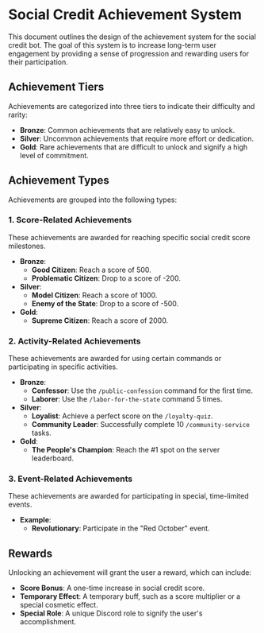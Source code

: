 # Social Credit Achievement System

This document outlines the design of the achievement system for the social credit bot. The goal of this system is to increase long-term user engagement by providing a sense of progression and rewarding users for their participation.

## Achievement Tiers

Achievements are categorized into three tiers to indicate their difficulty and rarity:

*   **Bronze**: Common achievements that are relatively easy to unlock.
*   **Silver**: Uncommon achievements that require more effort or dedication.
*   **Gold**: Rare achievements that are difficult to unlock and signify a high level of commitment.

## Achievement Types

Achievements are grouped into the following types:

### 1. Score-Related Achievements

These achievements are awarded for reaching specific social credit score milestones.

*   **Bronze**:
    *   **Good Citizen**: Reach a score of 500.
    *   **Problematic Citizen**: Drop to a score of -200.
*   **Silver**:
    *   **Model Citizen**: Reach a score of 1000.
    *   **Enemy of the State**: Drop to a score of -500.
*   **Gold**:
    *   **Supreme Citizen**: Reach a score of 2000.

### 2. Activity-Related Achievements

These achievements are awarded for using certain commands or participating in specific activities.

*   **Bronze**:
    *   **Confessor**: Use the `/public-confession` command for the first time.
    *   **Laborer**: Use the `/labor-for-the-state` command 5 times.
*   **Silver**:
    *   **Loyalist**: Achieve a perfect score on the `/loyalty-quiz`.
    *   **Community Leader**: Successfully complete 10 `/community-service` tasks.
*   **Gold**:
    *   **The People's Champion**: Reach the #1 spot on the server leaderboard.

### 3. Event-Related Achievements

These achievements are awarded for participating in special, time-limited events.

*   **Example**:
    *   **Revolutionary**: Participate in the "Red October" event.

## Rewards

Unlocking an achievement will grant the user a reward, which can include:

*   **Score Bonus**: A one-time increase in social credit score.
*   **Temporary Effect**: A temporary buff, such as a score multiplier or a special cosmetic effect.
*   **Special Role**: A unique Discord role to signify the user's accomplishment.
